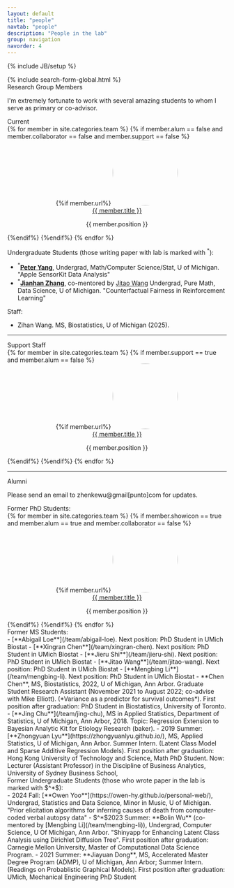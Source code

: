 ```yaml
---
layout: default
title: "people"
navtab: "people"
description: "People in the lab"
group: navigation
navorder: 4
---
```

{% include JB/setup %}

<style>
    img.photo{
          object-fit: cover;
          border-radius: 50%;
          object-position: 10% 10%; 
          width:150px;
          height:150px;
    }
</style>


<div>
{% include search-form-global.html %}
</div> 

<div class="smalltitle text-left">Research Group Members </div>
<div class="bigspacer"></div>

I'm extremely fortunate to work with several amazing students to whom I serve as primary or co-advisor. <br>

<div class="bigspacer"></div>
<div class="smalltitle text-left">Current </div>
<div class="bigspacer"></div>

<div class="row">
    {% for member in site.categories.team %}
    {% if member.alum == false and member.collaborator == false and member.support == false %}
    <div class="col-sm-3" style="text-align: center">
    {%if member.url%}
    <a href="{{ member.url }}"> <img class="photo" src="{{member.image}}"> </a> <br>
    <div class="head media-heading member-name"><a href="{{ member.url }}" class="off">{{ member.title }}</a></div>  
    <p class="note">{{ member.position }}</p>
    </div>
    {%endif%}
    {%endif%}
    {% endfor %}   
</div>

<div class="bigspacer"></div>

Undergraduate Students (those writing paper with lab is marked with $^*$):

- $^*$[**Peter Yang**](https://peteryang.xyz/), Undergrad, Math/Computer Science/Stat, U of Michigan. "Apple SensorKit Data Analysis"
- $^*$[**Jianhan Zhang**](https://www.linkedin.com/in/jianhan-zhang-175536231/), co-mentored by [Jitao Wang](/team/jitao-wang) Undergrad, Pure Math, Data Science, U of Michigan. "Counterfactual Fairness in Reinforcement Learning"

<div class="bigspacer"></div>

Staff:
- Zihan Wang. MS, Biostatistics, U of Michigan (2025). 


<div class="bigspacer"></div>

<hr/>
<div class="bigspacer"></div>
<div class="smalltitle text-left">Support Staff </div>
<div class="bigspacer"></div>

<div class="row">
    {% for member in site.categories.team %}
    {% if member.support == true and member.alum == false %}
    <div class="col-sm-3" style="text-align: center">
    {%if member.url%}
    <a href="{{ member.url }}"> <img class="photo" src="{{member.image}}"> </a> <br>
    <div class="head media-heading member-name"><a href="{{ member.url }}" class="off">{{ member.title }}</a></div>  
    <p class="note">{{ member.position }}</p>
    </div>
    {%endif%}
    {%endif%}
    {% endfor %}    
</div>

<div class="bigspacer"></div>


<hr/>
<div class="bigspacer"></div>
<div class="smalltitle text-left">Alumni </div>
<div class="bigspacer"></div>

Please send an email to zhenkewu@gmail[punto]com for updates.
<br>

<div class="bigspacer"></div>
<div class="smalltitle text-left">Former PhD Students: </div>
<div class="bigspacer"></div>

<div class="row">
    {% for member in site.categories.team %}
    {% if member.showicon == true and member.alum == true and member.collaborator == false %}
    <div class="col-sm-3" style="text-align: center">
    {%if member.url%}
    <a href="{{ member.url }}"> <img class="photo" src="{{member.image}}"> </a> <br>
    <div class="head media-heading member-name"><a href="{{ member.url }}" class="off">{{ member.title }}</a></div>  
    <p class="note">{{ member.position }}</p>
    </div>
    {%endif%}
    {%endif%}
    {% endfor %}    
</div>

<div class="bigspacer"></div>




<div class="bigspacer"></div>
<div class="smalltitle text-left">Former MS Students: </div>
<div class="bigspacer"></div>
- [**Abigail Loe**](/team/abigail-loe). Next position: PhD Student in UMich Biostat
- [**Xingran Chen**](/team/xingran-chen). Next position: PhD Student in UMich Biostat
- [**Jieru Shi**](/team/jieru-shi). Next position: PhD Student in UMich Biostat
- [**Jitao Wang**](/team/jitao-wang). Next position: PhD Student in UMich Biostat
- [**Mengbing Li**](/team/mengbing-li). Next position: PhD Student in UMich Biostat
- **Chen Chen**, MS, Biostatistics, 2022, U of Michigan, Ann Arbor. Graduate Student Research Assistant (November 2021 to August 2022; co-advise with Mike Elliott). (*Variance as a predictor for survival outcomes*). First position after graduation: PhD Student in Biostatistics, University of Toronto.
- [**Jing Chu**](/team/jing-chu), MS in Applied Statistics, Department of Statistics, U of Michigan, Ann Arbor, 2018. Topic: Regression Extension to Bayesian Analytic Kit for Etiology Research (baker).
- 2019 Summer: [**Zhongyuan Lyu**](https://zhongyuanlyu.github.io/), MS, Applied Statistics, U of Michigan, Ann Arbor. Summer Intern. (Latent Class Model and Sparse Additive Regression Models). First position after graduation: Hong Kong University of Technology and Science, Math PhD Student. Now: Lecturer (Assistant Professor) in the Discipline of Business Analytics, University of Sydney Business School,


<div class="bigspacer"></div>
<div class="smalltitle text-left">Former Undergraduate Students (those who wrote paper in the lab is marked with $^*$): </div>
<div class="bigspacer"></div>
- 2024 Fall: [**Owen Yoo**](https://owen-hy.github.io/personal-web/), Undergrad,  Statistics and Data Science, Minor in Music, U of Michigan. "Prior elicitation algorithms for inferring causes of death from computer-coded verbal autopsy data"
- $^*$2023 Summer: **Bolin Wu** (co-mentored by [Mengbing Li](/team/mengbing-li)), Undergrad, Computer Science, U Of Michigan, Ann Arbor. "Shinyapp for Enhancing Latent Class Analysis using Dirichlet Diffusion Tree". First position after graduation: Carnegie Mellon University, Master of Computational Data Science Program. 
- 2021 Summer: **Jiayuan Dong**, MS, Accelerated Master Degree Program (ADMP), U of Michigan, Ann Arbor; Summer Intern. (Readings on Probablistic Graphical Models). First position after graduation: UMich, Mechanical Engineering PhD Student


<!--
<div class="container">
<div class="smalltitle text-left">Research Group Members </div>
<div class="bigspacer"></div>
{% for member in site.categories.team %}
	{% if member.alum == false and member.collaborator == false %}
	    {% cycle 'add rows': '<div class="row">', '', '' %}
			<div class="col-md-9 memberbox">
				<div class="media">
	  				<a class="pull-left" href="{{ member.url }}">
	    				<img class="media-object member-photo" src="{{ member.image }}">
	  				</a>
	 			 	<div class="media-body">
	    				<div class="head media-heading member-name"><a href="{{ member.url }}" class="off">{{ member.title }}</a></div>
	    				<p class="note">{{ member.position }}</p>
						{% if member.cv %}		
						<div class="smallhead">
							CV
						</div>	
						<div class="pad-left note">
							<div class="smallspacer"></div>
							<i class="fa fa-file-text-o fa-fw"></i>			
							<a class="off" href="{{ member.cv }}">{{ member.cv | split: '/' | last }}</a>
						</div>		
						<div class="bigspacer"></div>		
						{% endif %}
	  				</div>
				</div>
	        </div>	  
	    {% cycle 'close rows': '', '', '</div><div class="bigspacer"></div>' %}
	{% endif %}
{% endfor %}
{% cycle 'close rows': '', '</div><div class="bigspacer"></div>', '</div><div class="bigspacer"></div>' %}
</div>

-->
<!--
<hr/>
<div class="title text-center">Collaborators </div>

<div class="container">
<div class="smalltitle text-left">Statisticians </div>
{% for member in site.categories.team %}
	{% if member.field == "stat" and member.collaborator == true %}
	    {% cycle 'add collaborator rows': '<div class="row">', '', '' %}
			<div class="col-md-4 memberbox">
				<div class="media">
	  				<a class="pull-left" href="{{ member.url }}">
	    				<img class="media-object member-photo" src="{{ member.image }}">
	  				</a>
	 			 	<div class="media-body">
	    				<div class="head media-heading member-name"><a href="{{ member.url }}" class="off">{{ member.title }}</a></div>
	    				<p class="note">{{ member.position }}</p>
	  				</div>
				</div>
	        </div>	  
	    {% cycle 'close collaborator rows': '', '', '</div><div class="bigspacer"></div>' %}
	{% endif %}
{% endfor %}
{% cycle 'close collaborator rows': '', '</div><div class="bigspacer"></div>', '</div><div class="bigspacer"></div>' %}
</div>

<div class="bigspacer"></div>
<hr/>
<div class="container">
<div class="smalltitle text-left">Scientists </div>
<div class="bigspacer"></div>

<div class="smalltitle text-left">Childhood Pneumonia </div>
{% for member in site.categories.team %}
	{% if member.field == "pneumonia" and member.collaborator == true%}
	    {% cycle 'add scientist rows': '<div class="row">', '', '' %}
			<div class="col-md-4 memberbox">
				<div class="media">
	  				<a class="pull-left" href="{{ member.url }}">
	    				<img class="media-object member-photo" src="{{ member.image }}">
	  				</a>
	 			 	<div class="media-body">
	    				<div class="head media-heading member-name"><a href="{{ member.url }}" class="off">{{ member.title }}</a></div>
	    				<p class="note">{{ member.position }}</p>
	  				</div>
				</div>
	        </div>	  
	    {% cycle 'close scientist rows': '', '', '</div><div class="bigspacer"></div>' %}
	{% endif %}
{% endfor %}
{% cycle 'close scientist rows': '', '</div><div class="bigspacer"></div>', '</div><div class="bigspacer"></div>' %}

<div class="smalltitle text-left">Autoimmune Diseases and Cancer </div>
{% for member in site.categories.team %}
	{% if member.field == "Autoimmune Diseases and Cancer" and member.collaborator == true%}
	    {% cycle 'add scientist rows': '<div class="row">', '', '' %}
			<div class="col-md-4 memberbox">
				<div class="media">
	  				<a class="pull-left" href="{{ member.url }}">
	    				<img class="media-object member-photo" src="{{ member.image }}">
	  				</a>
	 			 	<div class="media-body">
	    				<div class="head media-heading member-name"><a href="{{ member.url }}" class="off">{{ member.title }}</a></div>
	    				<p class="note">{{ member.position }}</p>
	  				</div>
				</div>
	        </div>	  
	    {% cycle 'close scientist rows': '', '', '</div><div class="bigspacer"></div>' %}
	{% endif %}
{% endfor %}
{% cycle 'close scientist rows': '', '</div><div class="bigspacer"></div>', '</div><div class="bigspacer"></div>' %}

</div>
-->
<!-- comment out the line with /div if there are multiples of three alumni -->

<div class="bigspacer"></div>

